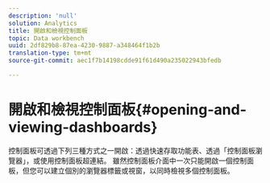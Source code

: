 ```yaml
---
description: 'null'
solution: Analytics
title: 開啟和檢視控制面板
topic: Data workbench
uuid: 2df829b8-87ea-4230-9887-a348464f1b2b
translation-type: tm+mt
source-git-commit: aec1f7b14198cdde91f61d490a235022943bfedb

---
```



# 開啟和檢視控制面板{#opening-and-viewing-dashboards}

控制面板可透過下列三種方式之一開啟：透過快速存取功能表、透過「控制面板瀏覽器」，或使用控制面板超連結。 雖然控制面板介面中一次只能開啟一個控制面板，但您可以建立個別的瀏覽器標籤或視窗，以同時檢視多個控制面板。
